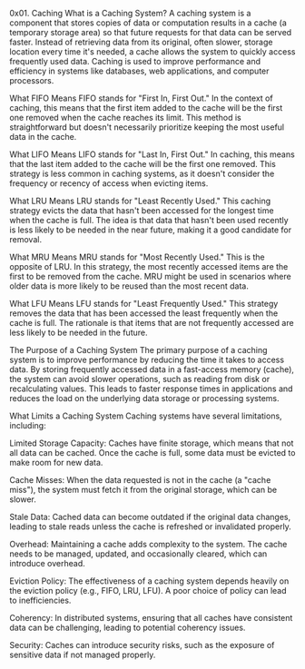 0x01. Caching
What is a Caching System?
A caching system is a component that stores copies of data or computation results in a cache (a temporary storage area) so that future requests for that data can be served faster. Instead of retrieving data from its original, often slower, storage location every time it's needed, a cache allows the system to quickly access frequently used data. Caching is used to improve performance and efficiency in systems like databases, web applications, and computer processors.

What FIFO Means
FIFO stands for "First In, First Out." In the context of caching, this means that the first item added to the cache will be the first one removed when the cache reaches its limit. This method is straightforward but doesn't necessarily prioritize keeping the most useful data in the cache.

What LIFO Means
LIFO stands for "Last In, First Out." In caching, this means that the last item added to the cache will be the first one removed. This strategy is less common in caching systems, as it doesn't consider the frequency or recency of access when evicting items.

What LRU Means
LRU stands for "Least Recently Used." This caching strategy evicts the data that hasn't been accessed for the longest time when the cache is full. The idea is that data that hasn't been used recently is less likely to be needed in the near future, making it a good candidate for removal.

What MRU Means
MRU stands for "Most Recently Used." This is the opposite of LRU. In this strategy, the most recently accessed items are the first to be removed from the cache. MRU might be used in scenarios where older data is more likely to be reused than the most recent data.

What LFU Means
LFU stands for "Least Frequently Used." This strategy removes the data that has been accessed the least frequently when the cache is full. The rationale is that items that are not frequently accessed are less likely to be needed in the future.

The Purpose of a Caching System
The primary purpose of a caching system is to improve performance by reducing the time it takes to access data. By storing frequently accessed data in a fast-access memory (cache), the system can avoid slower operations, such as reading from disk or recalculating values. This leads to faster response times in applications and reduces the load on the underlying data storage or processing systems.

What Limits a Caching System
Caching systems have several limitations, including:

Limited Storage Capacity: Caches have finite storage, which means that not all data can be cached. Once the cache is full, some data must be evicted to make room for new data.

Cache Misses: When the data requested is not in the cache (a "cache miss"), the system must fetch it from the original storage, which can be slower.

Stale Data: Cached data can become outdated if the original data changes, leading to stale reads unless the cache is refreshed or invalidated properly.

Overhead: Maintaining a cache adds complexity to the system. The cache needs to be managed, updated, and occasionally cleared, which can introduce overhead.

Eviction Policy: The effectiveness of a caching system depends heavily on the eviction policy (e.g., FIFO, LRU, LFU). A poor choice of policy can lead to inefficiencies.

Coherency: In distributed systems, ensuring that all caches have consistent data can be challenging, leading to potential coherency issues.

Security: Caches can introduce security risks, such as the exposure of sensitive data if not managed properly.
